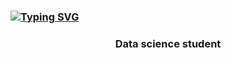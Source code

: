 ### [![Typing SVG](https://readme-typing-svg.herokuapp.com?color=%2336BCF7&lines=Привет!+Меня+зовут+Елена)](https://git.io/typing-svg)
<h3 align="center">Data science student</h3>

<!--
**elena-ts/elena-ts** is a ✨ _special_ ✨ repository because its `README.md` (this file) appears on your GitHub profile.

Here are some ideas to get you started:

- 🔭 I’m currently working on ...
- 🌱 I’m currently learning ...
- 👯 I’m looking to collaborate on ...
- 🤔 I’m looking for help with ...
- 💬 Ask me about ...
- 📫 How to reach me: ...
- 😄 Pronouns: ...
- ⚡ Fun fact: ...
-->
